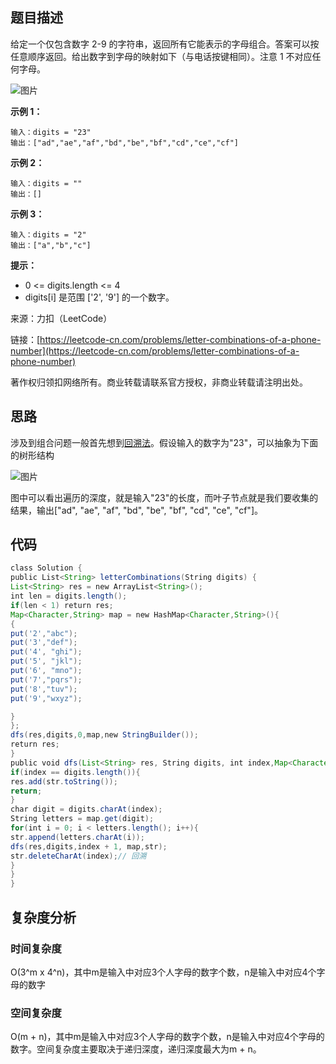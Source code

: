 ## 题目描述

给定一个仅包含数字 2-9 的字符串，返回所有它能表示的字母组合。答案可以按任意顺序返回。给出数字到字母的映射如下（与电话按键相同）。注意 1 不对应任何字母。

![图片](https://uploader.shimo.im/f/XOS8bDxEnb3pYQgR.png!thumbnail?fileGuid=qqrKGRrhWYcPDkkv)

**示例 1：**

```shell
输入：digits = "23"
输出：["ad","ae","af","bd","be","bf","cd","ce","cf"]
```
**示例 2：**
```shell
输入：digits = ""
输出：[]
```
**示例 3：**
```shell
输入：digits = "2"
输出：["a","b","c"]
```
**提示：**
* 0 <= digits.length <= 4
* digits[i] 是范围 ['2', '9'] 的一个数字。

来源：力扣（LeetCode）

链接：[https://leetcode-cn.com/problems/letter-combinations-of-a-phone-number](https://leetcode-cn.com/problems/letter-combinations-of-a-phone-number)

著作权归领扣网络所有。商业转载请联系官方授权，非商业转载请注明出处。

## 思路

涉及到组合问题一般首先想到[回溯法](https://mp.weixin.qq.com/s?__biz=MzUxNjY5NTYxNA==&mid=2247485237&idx=1&sn=1bae4c3d0d3965af44878093a5a49f58&scene=21#wechat_redirect)。假设输入的数字为"23"，可以抽象为下面的树形结构

![图片](https://uploader.shimo.im/f/jDiEmUxtuSj2y80u.png!thumbnail?fileGuid=qqrKGRrhWYcPDkkv)

图中可以看出遍历的深度，就是输入"23"的长度，而叶子节点就是我们要收集的结果，输出["ad", "ae", "af", "bd", "be", "bf", "cd", "ce", "cf"]。

## 代码

```java
class Solution {
public List<String> letterCombinations(String digits) {
List<String> res = new ArrayList<String>();
int len = digits.length();
if(len < 1) return res;
Map<Character,String> map = new HashMap<Character,String>(){
{
put('2',"abc");
put('3',"def");
put('4', "ghi");
put('5', "jkl");
put('6', "mno");
put('7',"pqrs");
put('8',"tuv");
put('9',"wxyz");

}
};
dfs(res,digits,0,map,new StringBuilder());
return res;
}
public void dfs(List<String> res, String digits, int index,Map<Character,String> map,StringBuilder str){
if(index == digits.length()){
res.add(str.toString());
return;
}
char digit = digits.charAt(index);
String letters = map.get(digit);
for(int i = 0; i < letters.length(); i++){
str.append(letters.charAt(i));
dfs(res,digits,index + 1, map,str);
str.deleteCharAt(index);// 回溯
}
}
}
```
## 复杂度分析

### 时间复杂度

O(3^m x 4^n)，其中m是输入中对应3个人字母的数字个数，n是输入中对应4个字母的数字

### 空间复杂度

O(m + n)，其中m是输入中对应3个人字母的数字个数，n是输入中对应4个字母的数字。空间复杂度主要取决于递归深度，递归深度最大为m + n。


